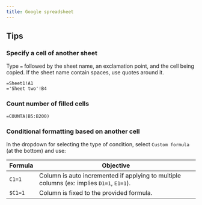 ```yaml
---
title: Google spreadsheet
---
```


## Tips

### Specify a cell of another sheet

Type `=` followed by the sheet name, an exclamation point, and the cell being copied.
If the sheet name contain spaces, use quotes around it.

```crystal
=Sheet1!A1
='Sheet two'!B4
```

### Count number of filled cells

```crystal
=COUNTA(B5:B200)
```

### Conditional formatting based on another cell

In the dropdown for selecting the type of condition,
select `Custom formula` (at the bottom) and use:

| Formula | Objective |
| --- | --- |
| `C1=1` | Column is auto incremented if applying to multiple columns (ex: implies `D1=1`, `E1=1`). |
| `$C1=1` | Column is fixed to the provided formula. |

